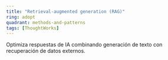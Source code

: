 ```yaml
---
title: "Retrieval-augmented generation (RAG)"
ring: adopt
quadrant: methods-and-patterns
tags: [ThoughtWorks]
---
```


Optimiza respuestas de IA combinando generación de texto con recuperación de datos externos.
